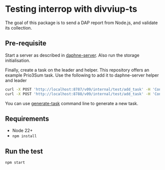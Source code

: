 # Testing interrop with divviup-ts

The goal of this package is to send a DAP report from Node.js, and validate its collection.

## Pre-requisite

Start a server as described in [daphne-server](../crates/daphne-server/README.md). Also run the storage initialisation.

Finally, create a task on the leader and helper. This repository offers an example Prio3Sum task. Use the following to add it to daphne-server helper and leader

```bash
curl -X POST 'http://localhost:8787/v09/internal/test/add_task' -H 'Content-Type: application/json' -d @leader_task.json
curl -X POST 'http://localhost:8788/v09/internal/test/add_task' -H 'Content-Type: application/json' -d @helper_task.json
```

You can use [generate-task](../crates/generate-task/) command line to generate a new task.

## Requirements

* Node 22+
* `npm install`

## Run the test


```bash
npm start
```